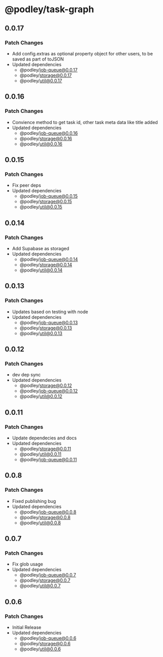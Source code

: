 # @podley/task-graph

## 0.0.17

### Patch Changes

- Add config.extras as optional property object for other users, to be saved as part of toJSON
- Updated dependencies
  - @podley/job-queue@0.0.17
  - @podley/storage@0.0.17
  - @podley/util@0.0.17

## 0.0.16

### Patch Changes

- Convience method to get task id, other task meta data like title added
- Updated dependencies
  - @podley/job-queue@0.0.16
  - @podley/storage@0.0.16
  - @podley/util@0.0.16

## 0.0.15

### Patch Changes

- Fix peer deps
- Updated dependencies
  - @podley/job-queue@0.0.15
  - @podley/storage@0.0.15
  - @podley/util@0.0.15

## 0.0.14

### Patch Changes

- Add Supabase as storaged
- Updated dependencies
  - @podley/job-queue@0.0.14
  - @podley/storage@0.0.14
  - @podley/util@0.0.14

## 0.0.13

### Patch Changes

- Updates based on testing with node
- Updated dependencies
  - @podley/job-queue@0.0.13
  - @podley/storage@0.0.13
  - @podley/util@0.0.13

## 0.0.12

### Patch Changes

- dev dep sync
- Updated dependencies
  - @podley/storage@0.0.12
  - @podley/job-queue@0.0.12
  - @podley/util@0.0.12

## 0.0.11

### Patch Changes

- Update dependecies and docs
- Updated dependencies
  - @podley/storage@0.0.11
  - @podley/util@0.0.11
  - @podley/job-queue@0.0.11

## 0.0.8

### Patch Changes

- Fixed publishing bug
- Updated dependencies
  - @podley/job-queue@0.0.8
  - @podley/storage@0.0.8
  - @podley/util@0.0.8

## 0.0.7

### Patch Changes

- Fix glob usage
- Updated dependencies
  - @podley/job-queue@0.0.7
  - @podley/storage@0.0.7
  - @podley/util@0.0.7

## 0.0.6

### Patch Changes

- Initial Release
- Updated dependencies
  - @podley/job-queue@0.0.6
  - @podley/storage@0.0.6
  - @podley/util@0.0.6
